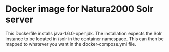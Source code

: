 # Docker image for Natura2000 Solr server

This Dockerfile installs java-1.6.0-openjdk. The installation expects the Solr instance to be located in /solr in the container namespace. This can then be mapped to whatever you want in the docker-compose.yml file.


